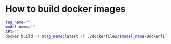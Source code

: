 # How to build docker images
```bash
tag_name=""
model_name=""
API=""
docker build -t $tag_name:latest -f ./dockerfiles/$model_name/Dockerfile.$API
```